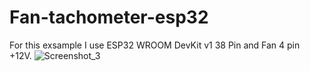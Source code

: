 # Fan-tachometer-esp32
For this exsample I use ESP32 WROOM DevKit v1 38 Pin and Fan 4 pin +12V.
![Screenshot_3](https://user-images.githubusercontent.com/54078972/218192895-a61a14a6-2844-4828-bae2-23dd8a6dcfb6.png)
